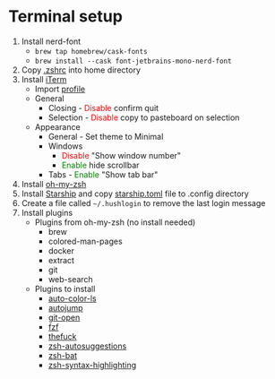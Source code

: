 # Terminal setup

1. Install nerd-font
   - `brew tap homebrew/cask-fonts`
   - `brew install --cask font-jetbrains-mono-nerd-font`
2. Copy [.zshrc](./config/.zshrc) into home directory
3. Install [iTerm](https://iterm2.com)
   - Import [profile](./config/Karim's%20iTerm%20Profile.json)
   - General
     - Closing - <span style="color:red">Disable</span> confirm quit
     - Selection - <span style="color:red">Disable</span> copy to pasteboard on selection
   - Appearance
     - General - Set theme to Minimal
     - Windows
       - <span style="color:red">Disable</span> "Show window number"
       - <span style="color:green">Enable</span> hide scrollbar
     - Tabs - <span style="color:green">Enable</span> "Show tab bar"
4. Install [oh-my-zsh](https://ohmyz.sh)
5. Install [Starship](https://starship.rs) and copy [starship.toml](./config/starship.toml) file to .config directory
6. Create a file called `~/.hushlogin` to remove the last login message
7. Install plugins
   - Plugins from oh-my-zsh (no install needed)
     - brew
     - colored-man-pages
     - docker
     - extract
     - git
     - web-search
   - Plugins to install
     - [auto-color-ls](https://github.com/gretzky/auto-color-ls)
     - [autojump](https://github.com/wting/autojump)
     - [git-open](https://github.com/paulirish/git-open)
     - [fzf](https://github.com/junegunn/fzf)
     - [thefuck](https://github.com/nvbn/thefuck)
     - [zsh-autosuggestions](https://github.com/zsh-users/zsh-autosuggestions?tab=readme-ov-file)
     - [zsh-bat](https://github.com/fdellwing/zsh-bat)
     - [zsh-syntax-highlighting](https://github.com/zsh-users/zsh-syntax-highlighting?tab=readme-ov-file)